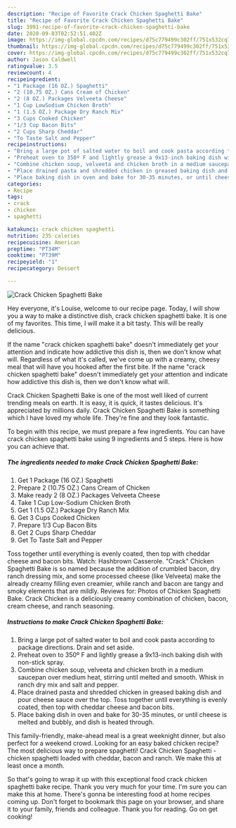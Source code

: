 ```yaml
---
description: "Recipe of Favorite Crack Chicken Spaghetti Bake"
title: "Recipe of Favorite Crack Chicken Spaghetti Bake"
slug: 3991-recipe-of-favorite-crack-chicken-spaghetti-bake
date: 2020-09-03T02:52:51.402Z
image: https://img-global.cpcdn.com/recipes/d75c779499c302ff/751x532cq70/crack-chicken-spaghetti-bake-recipe-main-photo.jpg
thumbnail: https://img-global.cpcdn.com/recipes/d75c779499c302ff/751x532cq70/crack-chicken-spaghetti-bake-recipe-main-photo.jpg
cover: https://img-global.cpcdn.com/recipes/d75c779499c302ff/751x532cq70/crack-chicken-spaghetti-bake-recipe-main-photo.jpg
author: Jason Caldwell
ratingvalue: 3.5
reviewcount: 4
recipeingredient:
- "1 Package (16 OZ.) Spaghetti"
- "2 (10.75 OZ.) Cans Cream of Chicken"
- "2 (8 OZ.) Packages Velveeta Cheese"
- "1 Cup LowSodium Chicken Broth"
- "1 (1.5 OZ.) Package Dry Ranch Mix"
- "3 Cups Cooked Chicken"
- "1/3 Cup Bacon Bits"
- "2 Cups Sharp Cheddar"
- "To Taste Salt and Pepper"
recipeinstructions:
- "Bring a large pot of salted water to boil and cook pasta according to package directions. Drain and set aside."
- "Preheat oven to 350º F and lightly grease a 9x13-inch baking dish with non-stick spray."
- "Combine chicken soup, velveeta and chicken broth in a medium saucepan over medium heat, stirring until melted and smooth. Whisk in ranch dry mix and salt and pepper."
- "Place drained pasta and shredded chicken in greased baking dish and pour cheese sauce over the top. Toss together until everything is evenly coated, then top with cheddar cheese and bacon bits."
- "Place baking dish in oven and bake for 30-35 minutes, or until cheese is melted and bubbly, and dish is heated through."
categories:
- Recipe
tags:
- crack
- chicken
- spaghetti

katakunci: crack chicken spaghetti 
nutrition: 235 calories
recipecuisine: American
preptime: "PT34M"
cooktime: "PT39M"
recipeyield: "1"
recipecategory: Dessert

---
```



![Crack Chicken Spaghetti Bake](https://img-global.cpcdn.com/recipes/d75c779499c302ff/751x532cq70/crack-chicken-spaghetti-bake-recipe-main-photo.jpg)

Hey everyone, it's Louise, welcome to our recipe page. Today, I will show you a way to make a distinctive dish, crack chicken spaghetti bake. It is one of my favorites. This time, I will make it a bit tasty. This will be really delicious.

If the name &#34;crack chicken spaghetti bake&#34; doesn&#39;t immediately get your attention and indicate how addictive this dish is, then we don&#39;t know what will. Regardless of what it&#39;s called, we&#39;ve come up with a creamy, cheesy meal that will have you hooked after the first bite. If the name &#34;crack chicken spaghetti bake&#34; doesn&#39;t immediately get your attention and indicate how addictive this dish is, then we don&#39;t know what will.

Crack Chicken Spaghetti Bake is one of the most well liked of current trending meals on earth. It is easy, it is quick, it tastes delicious. It's appreciated by millions daily. Crack Chicken Spaghetti Bake is something which I have loved my whole life. They're fine and they look fantastic.


To begin with this recipe, we must prepare a few ingredients. You can have crack chicken spaghetti bake using 9 ingredients and 5 steps. Here is how you can achieve that.

<!--inarticleads1-->

##### The ingredients needed to make Crack Chicken Spaghetti Bake:

1. Get 1 Package (16 OZ.) Spaghetti
1. Prepare 2 (10.75 OZ.) Cans Cream of Chicken
1. Make ready 2 (8 OZ.) Packages Velveeta Cheese
1. Take 1 Cup Low-Sodium Chicken Broth
1. Get 1 (1.5 OZ.) Package Dry Ranch Mix
1. Get 3 Cups Cooked Chicken
1. Prepare 1/3 Cup Bacon Bits
1. Get 2 Cups Sharp Cheddar
1. Get To Taste Salt and Pepper


Toss together until everything is evenly coated, then top with cheddar cheese and bacon bits. Watch: Hashbrown Casserole. &#34;Crack&#34; Chicken Spaghetti Bake is so named because the addition of crumbled bacon, dry ranch dressing mix, and some processed cheese (like Velveeta) make the already creamy filling even creamier, while ranch and bacon are tangy and smoky elements that are mildly. Reviews for: Photos of Chicken Spaghetti Bake. Crack Chicken is a deliciously creamy combination of chicken, bacon, cream cheese, and ranch seasoning. 

<!--inarticleads2-->

##### Instructions to make Crack Chicken Spaghetti Bake:

1. Bring a large pot of salted water to boil and cook pasta according to package directions. Drain and set aside.
1. Preheat oven to 350º F and lightly grease a 9x13-inch baking dish with non-stick spray.
1. Combine chicken soup, velveeta and chicken broth in a medium saucepan over medium heat, stirring until melted and smooth. Whisk in ranch dry mix and salt and pepper.
1. Place drained pasta and shredded chicken in greased baking dish and pour cheese sauce over the top. Toss together until everything is evenly coated, then top with cheddar cheese and bacon bits.
1. Place baking dish in oven and bake for 30-35 minutes, or until cheese is melted and bubbly, and dish is heated through.


This family-friendly, make-ahead meal is a great weeknight dinner, but also perfect for a weekend crowd. Looking for an easy baked chicken recipe? The most delicious way to prepare spaghetti! Crack Chicken Spaghetti - chicken spaghetti loaded with cheddar, bacon and ranch. We make this at least once a month. 

So that's going to wrap it up with this exceptional food crack chicken spaghetti bake recipe. Thank you very much for your time. I'm sure you can make this at home. There's gonna be interesting food at home recipes coming up. Don't forget to bookmark this page on your browser, and share it to your family, friends and colleague. Thank you for reading. Go on get cooking!
